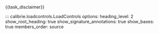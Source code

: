 {{task_disclaimer}}

::: calibrie.loadcontrols.LoadControls
    options:
      heading_level: 2
      show_root_heading: true
      show_signature_annotations: true
      show_bases: true
      members_order: source
